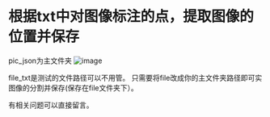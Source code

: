# 根据txt中对图像标注的点，提取图像的位置并保存


pic_json为主文件夹
![image](https://user-images.githubusercontent.com/72426381/111805579-1e8b7180-890c-11eb-8e47-8d00f89f8ce8.png)

file_txt是测试的文件路径可以不用管。
只需要将file改成你的主文件夹路径即可实图像的分割并保存(保存在file文件夹下）。

有相关问题可以直接留言。
